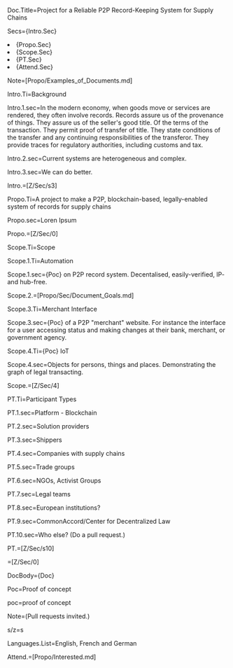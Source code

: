 Doc.Title=Project for a Reliable P2P Record-Keeping System for Supply Chains

Secs={Intro.Sec}<li>{Propo.Sec}<li>{Scope.Sec}<li>{PT.Sec}<li>{Attend.Sec}

Note=[Propo/Examples_of_Documents.md]

Intro.Ti=Background

Intro.1.sec=In the modern economy, when goods move or services are rendered, they often involve records.  Records assure us of the provenance of things.  They assure us of the seller's good title.  Of the terms of the transaction.  They permit proof of transfer of title.  They state conditions of the transfer and any continuing responsibilities of the transferor.  They provide traces for regulatory authorities, including customs and tax.

Intro.2.sec=Current systems are heterogeneous and complex.

Intro.3.sec=We can do better.

Intro.=[Z/Sec/s3]

Propo.Ti=A project to make a P2P, blockchain-based, legally-enabled system of records for supply chains

Propo.sec=Loren Ipsum

Propo.=[Z/Sec/0]

Scope.Ti=Scope

Scope.1.Ti=Automation

Scope.1.sec={Poc} on P2P record system.  Decentalised, easily-verified, IP- and hub-free.

Scope.2.=[Propo/Sec/Document_Goals.md]

Scope.3.Ti=Merchant Interface

Scope.3.sec={Poc} of a P2P "merchant" website.  For instance the interface for a user accessing status and making changes at their bank, merchant, or government agency. 

Scope.4.Ti={Poc} IoT

Scope.4.sec=Objects for persons, things and places. Demonstrating the graph of legal transacting.  

Scope.=[Z/Sec/4]

PT.Ti=Participant Types

PT.1.sec=Platform - Blockchain

PT.2.sec=Solution providers

PT.3.sec=Shippers

PT.4.sec=Companies with supply chains

PT.5.sec=Trade groups

PT.6.sec=NGOs, Activist Groups

PT.7.sec=Legal teams

PT.8.sec=European institutions?

PT.9.sec=CommonAccord/Center for Decentralized Law

PT.10.sec=Who else? (Do a pull request.)

PT.=[Z/Sec/s10]

=[Z/Sec/0]

DocBody={Doc}

Poc=Proof of concept

poc=proof of concept

Note=(Pull requests invited.)

s/z=s

Languages.List=English, French and German

Attend.=[Propo/Interested.md]